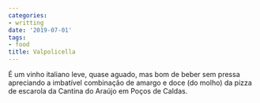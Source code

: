 ```yaml
---
categories:
- writting
date: '2019-07-01'
tags:
- food
title: Valpolicella
---
```


É um vinho italiano leve, quase aguado, mas bom de beber sem pressa apreciando a imbatível combinação de amargo e doce (do molho) da pizza de escarola da Cantina do Araújo em Poços de Caldas.